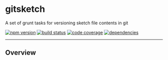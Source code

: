 # gitsketch
A set of grunt tasks for versioning sketch file contents in git

[![npm version](https://img.shields.io/npm/v/gitsketch.svg)](https://www.npmjs.com/packages/gitsketch)
[![build status](https://img.shields.io/travis/yoavsion/gitsketch/master.svg)](https://travis-ci.org/yoavsion/gitsketch)
[![code coverage](https://img.shields.io/codecov/c/github/yoavsion/gitsketch.svg)](https://codecov.io/github/yoavsion/gitsketch)
[![dependencies](https://img.shields.io/david/yoavsion/gitsketch.svg)](https://david-dm.org/yoavsion/gitsketch)

---

## Overview
